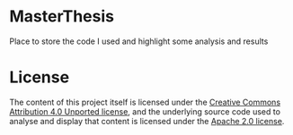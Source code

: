 # MasterThesis
Place to store the code I used and highlight some analysis and results

# License
The content of this project itself is licensed under the [Creative Commons Attribution 4.0 Unported license](https://creativecommons.org/licenses/by/4.0/deed.en), and the underlying source code used to analyse and display that content is licensed under the [Apache 2.0 license](https://www.apache.org/licenses/LICENSE-2.0).
